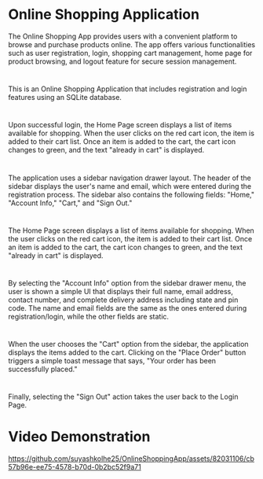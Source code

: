 
# Online Shopping Application

The Online Shopping App provides users with a convenient platform to browse and purchase products online. The app offers various functionalities such as user registration, login, shopping cart management, home page for product browsing, and logout feature for secure session management.

#

This is an Online Shopping Application that includes registration and login features using an SQLite database.
#
Upon successful login, the Home Page screen displays a list of items available for shopping. When the user clicks on the red cart icon, the item is added to their cart list. Once an item is added to the cart, the cart icon changes to green, and the text "already in cart" is displayed.
#
The application uses a sidebar navigation drawer layout. The header of the sidebar displays the user's name and email, which were entered during the registration process. The sidebar also contains the following fields: "Home," "Account Info," "Cart," and "Sign Out."
#
The Home Page screen displays a list of items available for shopping. When the user clicks on the red cart icon, the item is added to their cart list. Once an item is added to the cart, the cart icon changes to green, and the text "already in cart" is displayed.
#
By selecting the "Account Info" option from the sidebar drawer menu, the user is shown a simple UI that displays their full name, email address, contact number, and complete delivery address including state and pin code. The name and email fields are the same as the ones entered during registration/login, while the other fields are static.
#
When the user chooses the "Cart" option from the sidebar, the application displays the items added to the cart. Clicking on the "Place Order" button triggers a simple toast message that says, "Your order has been successfully placed."
#
Finally, selecting the "Sign Out" action takes the user back to the Login Page.

# Video Demonstration

https://github.com/suyashkolhe25/OnlineShoppingApp/assets/82031106/cb57b96e-ee75-4578-b70d-0b2bc52f9a71

